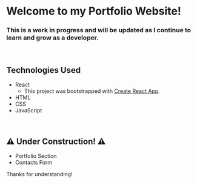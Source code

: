 # Welcome to my Portfolio Website!
### This is a work in progress and will be updated as I continue to learn and grow as a developer.
</br>

## Technologies Used
- React
  - This project was bootstrapped with [Create React App](https://github.com/facebook/create-react-app).
- HTML
- CSS
- JavaScript



</br>

## ⚠ Under Construction! ⚠
- Portfolio Section
- Contacts Form

Thanks for understanding!
